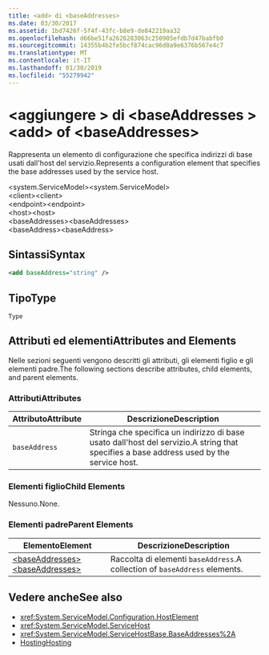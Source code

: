 ```yaml
---
title: <add> di <baseAddresses>
ms.date: 03/30/2017
ms.assetid: 1bd7426f-5f4f-43fc-b8e9-de842219aa32
ms.openlocfilehash: d66be51fa2626283063c250905efdb7d47babfb0
ms.sourcegitcommit: 14355b4b2fe5bcf874cac96d0a9e6376b567e4c7
ms.translationtype: MT
ms.contentlocale: it-IT
ms.lasthandoff: 01/30/2019
ms.locfileid: "55279942"
---
```

# <a name="add-of-baseaddresses"></a><span data-ttu-id="fcf49-102">\<aggiungere > di \<baseAddresses ></span><span class="sxs-lookup"><span data-stu-id="fcf49-102">\<add> of \<baseAddresses></span></span>
<span data-ttu-id="fcf49-103">Rappresenta un elemento di configurazione che specifica indirizzi di base usati dall'host del servizio.</span><span class="sxs-lookup"><span data-stu-id="fcf49-103">Represents a configuration element that specifies the base addresses used by the service host.</span></span>  
  
 <span data-ttu-id="fcf49-104">\<system.ServiceModel></span><span class="sxs-lookup"><span data-stu-id="fcf49-104">\<system.ServiceModel></span></span>  
<span data-ttu-id="fcf49-105">\<client></span><span class="sxs-lookup"><span data-stu-id="fcf49-105">\<client></span></span>  
<span data-ttu-id="fcf49-106">\<endpoint></span><span class="sxs-lookup"><span data-stu-id="fcf49-106">\<endpoint></span></span>  
<span data-ttu-id="fcf49-107">\<host></span><span class="sxs-lookup"><span data-stu-id="fcf49-107">\<host></span></span>  
<span data-ttu-id="fcf49-108">\<baseAddresses></span><span class="sxs-lookup"><span data-stu-id="fcf49-108">\<baseAddresses></span></span>  
<span data-ttu-id="fcf49-109">\<baseAddress></span><span class="sxs-lookup"><span data-stu-id="fcf49-109">\<baseAddress></span></span>  
  
## <a name="syntax"></a><span data-ttu-id="fcf49-110">Sintassi</span><span class="sxs-lookup"><span data-stu-id="fcf49-110">Syntax</span></span>  
  
```xml  
<add baseAddress="string" />
```  
  
## <a name="type"></a><span data-ttu-id="fcf49-111">Tipo</span><span class="sxs-lookup"><span data-stu-id="fcf49-111">Type</span></span>  
 `Type`  
  
## <a name="attributes-and-elements"></a><span data-ttu-id="fcf49-112">Attributi ed elementi</span><span class="sxs-lookup"><span data-stu-id="fcf49-112">Attributes and Elements</span></span>  
 <span data-ttu-id="fcf49-113">Nelle sezioni seguenti vengono descritti gli attributi, gli elementi figlio e gli elementi padre.</span><span class="sxs-lookup"><span data-stu-id="fcf49-113">The following sections describe attributes, child elements, and parent elements.</span></span>  
  
### <a name="attributes"></a><span data-ttu-id="fcf49-114">Attributi</span><span class="sxs-lookup"><span data-stu-id="fcf49-114">Attributes</span></span>  
  
|<span data-ttu-id="fcf49-115">Attributo</span><span class="sxs-lookup"><span data-stu-id="fcf49-115">Attribute</span></span>|<span data-ttu-id="fcf49-116">Descrizione</span><span class="sxs-lookup"><span data-stu-id="fcf49-116">Description</span></span>|  
|---------------|-----------------|  
|`baseAddress`|<span data-ttu-id="fcf49-117">Stringa che specifica un indirizzo di base usato dall'host del servizio.</span><span class="sxs-lookup"><span data-stu-id="fcf49-117">A string that specifies a base address used by the service host.</span></span>|  
  
### <a name="child-elements"></a><span data-ttu-id="fcf49-118">Elementi figlio</span><span class="sxs-lookup"><span data-stu-id="fcf49-118">Child Elements</span></span>  
 <span data-ttu-id="fcf49-119">Nessuno.</span><span class="sxs-lookup"><span data-stu-id="fcf49-119">None.</span></span>  
  
### <a name="parent-elements"></a><span data-ttu-id="fcf49-120">Elementi padre</span><span class="sxs-lookup"><span data-stu-id="fcf49-120">Parent Elements</span></span>  
  
|<span data-ttu-id="fcf49-121">Elemento</span><span class="sxs-lookup"><span data-stu-id="fcf49-121">Element</span></span>|<span data-ttu-id="fcf49-122">Descrizione</span><span class="sxs-lookup"><span data-stu-id="fcf49-122">Description</span></span>|  
|-------------|-----------------|  
|[<span data-ttu-id="fcf49-123">\<baseAddresses></span><span class="sxs-lookup"><span data-stu-id="fcf49-123">\<baseAddresses></span></span>](../../../../../docs/framework/configure-apps/file-schema/wcf/baseaddresses.md)|<span data-ttu-id="fcf49-124">Raccolta di elementi `baseAddress`.</span><span class="sxs-lookup"><span data-stu-id="fcf49-124">A collection of `baseAddress` elements.</span></span>|  
  
## <a name="see-also"></a><span data-ttu-id="fcf49-125">Vedere anche</span><span class="sxs-lookup"><span data-stu-id="fcf49-125">See also</span></span>
- <xref:System.ServiceModel.Configuration.HostElement>
- <xref:System.ServiceModel.ServiceHost>
- <xref:System.ServiceModel.ServiceHostBase.BaseAddresses%2A>
- [<span data-ttu-id="fcf49-126">Hosting</span><span class="sxs-lookup"><span data-stu-id="fcf49-126">Hosting</span></span>](../../../../../docs/framework/wcf/feature-details/hosting.md)
